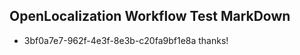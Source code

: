 ## OpenLocalization Workflow Test MarkDown
* 3bf0a7e7-962f-4e3f-8e3b-c20fa9bf1e8a thanks!

<!--HONumber=Aug16_HO4-->


